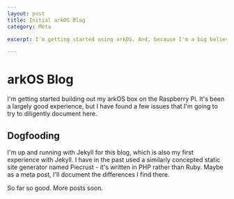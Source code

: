 ```yaml
---
layout: post
title: Initial arkOS Blog
category: Meta

excerpt: I'm getting started using arkOS. And, because I'm a big believer in dogfooding and recursion, I'm going to chronicle things here.

---
```


# arkOS Blog

I'm getting started building out my arkOS box on the Raspberry Pi. It's
been a largely good experience, but I have found a few issues that I'm
going to try to diligently document here.

## Dogfooding

I'm up and running with Jekyll for this blog, which is also my first experience
with Jekyll. I have in the past used a similarly concepted static site
generator named Piecrust - it's written in PHP rather than Ruby. Maybe as
a meta post, I'll document the differences I find there.

So far so good. More posts soon.
